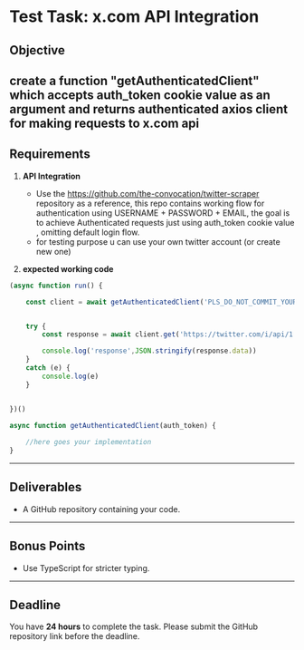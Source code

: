 # Test Task: x.com API Integration 

## Objective
create a function "getAuthenticatedClient" which accepts auth_token cookie value as an argument
and returns authenticated axios client for making requests to x.com api
---

## Requirements

1. **API Integration**
    - Use the https://github.com/the-convocation/twitter-scraper repository as a reference,
    this repo contains working flow for authentication using USERNAME + PASSWORD + EMAIL,
   the goal is to achieve Authenticated requests just using auth_token cookie value , omitting default login flow.
    - for testing purpose u can use your own twitter account (or create new one)

2. **expected working code**
```javascript
(async function run() {

    const client = await getAuthenticatedClient('PLS_DO_NOT_COMMIT_YOUR_AUTH_TOKEN')


    try {
        const response = await client.get('https://twitter.com/i/api/1.1/dm/inbox_initial_state.json?nsfw_filtering_enabled=false&include_profile_interstitial_type=1&include_blocking=1&include_blocked_by=1&include_followed_by=1&include_want_retweets=1&include_mute_edge=1&include_can_dm=1&include_can_media_tag=1&include_ext_is_blue_verified=1&include_ext_verified_type=1&include_ext_profile_image_shape=1&skip_status=1&dm_secret_conversations_enabled=false&krs_registration_enabled=true&cards_platform=Web-12&include_cards=1&include_ext_alt_text=true&include_ext_limited_action_results=true&include_quote_count=true&include_reply_count=1&tweet_mode=extended&include_ext_views=true&dm_users=true&include_groups=true&include_inbox_timelines=true&include_ext_media_color=true&supports_reactions=true&supports_edit=true&include_ext_edit_control=true&include_ext_business_affiliations_label=true&include_ext_parody_commentary_fan_label=true&ext=mediaColor%2CaltText%2CmediaStats%2ChighlightedLabel%2CparodyCommentaryFanLabel%2CvoiceInfo%2CbirdwatchPivot%2CsuperFollowMetadata%2CunmentionInfo%2CeditControl%2Carticle')

        console.log('response',JSON.stringify(response.data))
    }
    catch (e) {
        console.log(e)
    }


})()

async function getAuthenticatedClient(auth_token) {
    
    //here goes your implementation
}

```
    
---

## Deliverables
- A GitHub repository containing your code. 

---

## Bonus Points 
- Use TypeScript for stricter typing. 

---

## Deadline
You have **24 hours** to complete the task. Please submit the GitHub repository link before the deadline.
